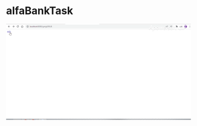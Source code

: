 # alfaBankTask
![alt text](https://github.com/ludmiilagrineva/alfaBankTask/blob/ludmiilagrineva-patch-1/getGif.gif)
